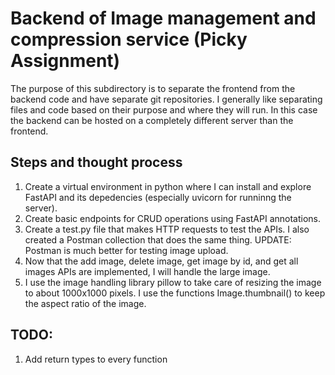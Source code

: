# Backend of Image management and compression service (Picky Assignment)

The purpose of this subdirectory is to separate the frontend from the backend code and have separate git repositories. I generally like separating files and code based on their purpose and where they will run. 
In this case the backend can be hosted on a completely different server than the frontend.

## Steps and thought process
1. Create a virtual environment in python where I can install and explore FastAPI and its depedencies (especially uvicorn for runninng the server).
2. Create basic endpoints for CRUD operations using FastAPI annotations.
3. Create a test.py file that makes HTTP requests to test the APIs. I also created a Postman collection that does the same thing. UPDATE: Postman is much better for testing image upload. 
4. Now that the add image, delete image, get image by id, and get all images APIs are implemented, I will handle the large image. 
5. I use the image handling library pillow to take care of resizing the image to about 1000x1000 pixels. I use the functions Image.thumbnail() to keep the aspect ratio of the image. 


## TODO:
1. Add return types to every function

